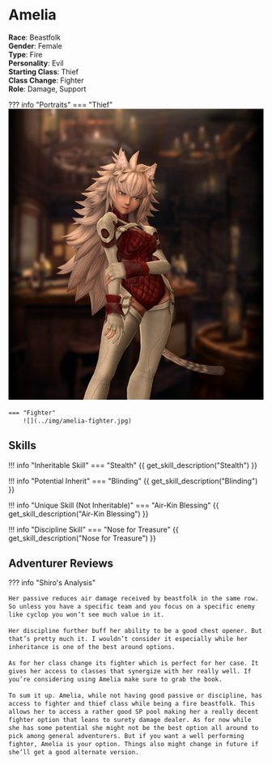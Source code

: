 # Amelia

**Race**: Beastfolk  
**Gender**: Female  
**Type**: Fire  
**Personality**: Evil  
**Starting Class**: Thief  
**Class Change**: Fighter  
**Role**: Damage, Support

??? info "Portraits"
    === "Thief"
        ![](../img/amelia-thief.jpg)

    === "Fighter"
        ![](../img/amelia-fighter.jpg)

## Skills

!!! info "Inheritable Skill"
    === "Stealth"
        {{ get_skill_description("Stealth") }}

!!! info "Potential Inherit"
    === "Blinding"
        {{ get_skill_description("Blinding") }}

!!! info "Unique Skill (Not Inheritable)"
    === "Air-Kin Blessing"
        {{ get_skill_description("Air-Kin Blessing") }}
        
!!! info "Discipline Skill"
    === "Nose for Treasure"
        {{ get_skill_description("Nose for Treasure") }}

## Adventurer Reviews

??? info "Shiro's Analysis"

    Her passive reduces air damage received by beastfolk in the same row. So unless you have a specific team and you focus on a specific enemy like cyclop you won’t see much value in it.

    Her discipline further buff her ability to be a good chest opener. But that’s pretty much it. I wouldn’t consider it especially while her inheritance is one of the best around options.

    As for her class change its fighter which is perfect for her case. It gives her access to classes that synergize with her really well. If you’re considering using Amelia make sure to grab the book.

    To sum it up. Amelia, while not having good passive or discipline, has access to fighter and thief class while being a fire beastfolk. This allows her to access a rather good SP pool making her a really decent fighter option that leans to surety damage dealer. As for now while she has some potential she might not be the best option all around to pick among general adventurers. But if you want a well performing fighter, Amelia is your option. Things also might change in future if she’ll get a good alternate version.